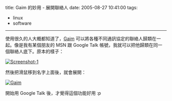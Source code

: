 title: Gaim 的妙用 - 展開聯絡人
date: 2005-08-27 10:41:00
tags: 
- linux
- software
---

使用很久的人大概都知道了，[Gaim](http://gaim.sourceforge.net/) 可以將各種不同通訊協定的聯絡人歸類在一起。像是我有某個朋友的 MSN 跟 Google Talk 帳號，我就可以把他歸類在同一個聯絡人底下。原本的樣子：

[![Screenshot-1](http://photos31.flickr.com/37499630_6097fff3dc.jpg)](http://www.flickr.com/photos/yurenju/37499630/ "Photo Sharing")

然後把滑鼠移到名字上面後，就會展開：

[![Gaim](http://photos30.flickr.com/37498306_269010c892.jpg)](http://www.flickr.com/photos/yurenju/37498306/ "Photo Sharing")

開始用 Google Talk 後，才覺得這個功能好用 :p